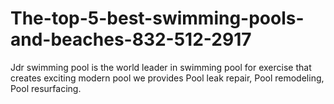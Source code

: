 # The-top-5-best-swimming-pools-and-beaches-832-512-2917
Jdr swimming pool is the world leader in swimming pool for exercise that creates exciting modern pool we provides Pool leak repair,  Pool remodeling, Pool resurfacing.
